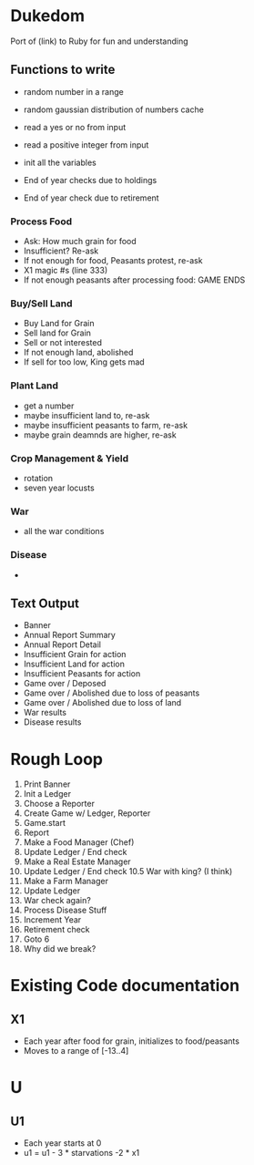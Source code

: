 # Dukedom

Port of (link) to Ruby for fun and understanding


## Functions to write

- random number in a range
- random gaussian distribution of numbers cache
- read a yes or no from input
- read a positive integer from input

- init all the variables

- End of year checks due to holdings
- End of year check due to retirement

### Process Food
- Ask: How much grain for food
- Insufficient? Re-ask
- If not enough for food, Peasants protest, re-ask
- X1 magic #s (line 333)
- If not enough peasants after processing food: GAME ENDS

### Buy/Sell Land

- Buy Land for Grain
- Sell land for Grain
- Sell or not interested
- If not enough land, abolished
- If sell for too low, King gets mad

### Plant Land

- get a number
- maybe insufficient land to, re-ask
- maybe insufficient peasants to farm, re-ask
- maybe grain deamnds are higher, re-ask

### Crop Management & Yield

- rotation
- seven year locusts


### War

- all the war conditions

### Disease

- 

## Text Output

- Banner
- Annual Report Summary
- Annual Report Detail
- Insufficient Grain for action
- Insufficient Land for action
- Insufficient Peasants for action
- Game over / Deposed
- Game over / Abolished due to loss of peasants
- Game over / Abolished due to loss of land
- War results
- Disease results

# Rough Loop

1. Print Banner
2. Init a Ledger
3. Choose a Reporter
4. Create Game w/ Ledger, Reporter
5. Game.start
6. Report
7. Make a Food Manager (Chef)
8. Update Ledger / End check
9. Make a Real Estate Manager
10. Update Ledger / End check
10.5 War with king? (I think)
11. Make a Farm Manager
12. Update Ledger
13. War check again?
14. Process Disease Stuff
15. Increment Year
16. Retirement check
17. Goto 6
18. Why did we break?

# Existing Code documentation

## X1

- Each year after food for grain, initializes to food/peasants
- Moves to a range of [-13..4]

# U

## U1

- Each year starts at 0
- u1 = u1 - 3 * starvations -2 * x1


